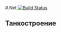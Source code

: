 #.Net [![Build Status](https://travis-ci.com/eecs-susu/DotNet.svg?branch=master)](https://travis-ci.com/eecs-susu/DotNet)
## Танкостроение
